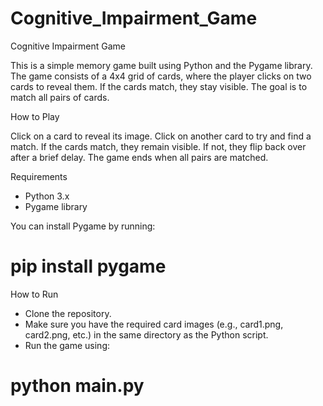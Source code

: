 # Cognitive_Impairment_Game

Cognitive Impairment Game

This is a simple memory game built using Python and the Pygame library. The game consists of a 4x4 grid of cards, where the player clicks on two cards to reveal them. If the cards match, they stay visible. The goal is to match all pairs of cards.

How to Play

Click on a card to reveal its image.
Click on another card to try and find a match.
If the cards match, they remain visible. If not, they flip back over after a brief delay.
The game ends when all pairs are matched.

Requirements

- Python 3.x
- Pygame library

You can install Pygame by running:

# pip install pygame

How to Run

- Clone the repository.
- Make sure you have the required card images (e.g., card1.png, card2.png, etc.) in the same directory as the Python script.
- Run the game using:

# python main.py

